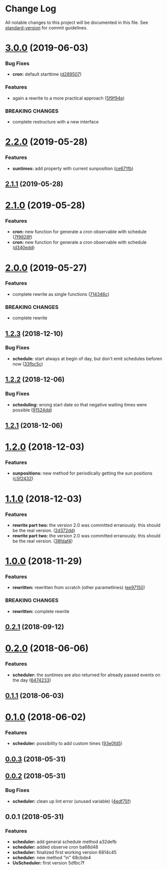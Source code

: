 # Change Log

All notable changes to this project will be documented in this file. See [standard-version](https://github.com/conventional-changelog/standard-version) for commit guidelines.

<a name="3.0.0"></a>
# [3.0.0](https://github.com/ulfalfa/us-scheduler/compare/v2.2.0...v3.0.0) (2019-06-03)


### Bug Fixes

* **cron:** default starttime ([d289507](https://github.com/ulfalfa/us-scheduler/commit/d289507))


### Features

* again a rewrite to a more practical approach ([5f9f94e](https://github.com/ulfalfa/us-scheduler/commit/5f9f94e))


### BREAKING CHANGES

* complete restructure with a new interface



<a name="2.2.0"></a>
# [2.2.0](https://github.com/ulfalfa/us-scheduler/compare/v2.1.1...v2.2.0) (2019-05-28)


### Features

* **suntimes:** add property with current sunposition ([ce671fb](https://github.com/ulfalfa/us-scheduler/commit/ce671fb))



<a name="2.1.1"></a>
## [2.1.1](https://github.com/ulfalfa/us-scheduler/compare/v2.1.0...v2.1.1) (2019-05-28)



<a name="2.1.0"></a>
# [2.1.0](https://github.com/ulfalfa/us-scheduler/compare/v2.0.0...v2.1.0) (2019-05-28)


### Features

* **cron:** new function for generate a cron observable with schedule ([7f9828f](https://github.com/ulfalfa/us-scheduler/commit/7f9828f))
* **cron:** new function for generate a cron observable with schedule ([d340edd](https://github.com/ulfalfa/us-scheduler/commit/d340edd))



<a name="2.0.0"></a>
# [2.0.0](https://github.com/ulfalfa/us-scheduler/compare/v1.2.3...v2.0.0) (2019-05-27)


### Features

* complete rewrite as single functions ([714346c](https://github.com/ulfalfa/us-scheduler/commit/714346c))


### BREAKING CHANGES

* complete rewrite



<a name="1.2.3"></a>
## [1.2.3](https://github.com/ulfalfa/us-scheduler/compare/v1.2.2...v1.2.3) (2018-12-10)


### Bug Fixes

* **schedule:** start always at begin of day, but don't emit schedules beforen now ([33fbc5c](https://github.com/ulfalfa/us-scheduler/commit/33fbc5c))



<a name="1.2.2"></a>
## [1.2.2](https://github.com/ulfalfa/us-scheduler/compare/v1.2.1...v1.2.2) (2018-12-06)


### Bug Fixes

* **scheduling:** wrong start date so that negative waiting times were possible ([91524dd](https://github.com/ulfalfa/us-scheduler/commit/91524dd))



<a name="1.2.1"></a>
## [1.2.1](https://github.com/ulfalfa/us-scheduler/compare/v1.2.0...v1.2.1) (2018-12-06)



<a name="1.2.0"></a>
# [1.2.0](https://github.com/ulfalfa/us-scheduler/compare/v1.1.0...v1.2.0) (2018-12-03)


### Features

* **sunpositions:** new method for periodically getting the sun positions ([c5f2432](https://github.com/ulfalfa/us-scheduler/commit/c5f2432))



<a name="1.1.0"></a>
# [1.1.0](https://github.com/ulfalfa/us-scheduler/compare/v1.0.0...v1.1.0) (2018-12-03)


### Features

* **rewrite part two:** the version 2.0 was committed erranously. this should be the real version. ([2d372dd](https://github.com/ulfalfa/us-scheduler/commit/2d372dd))
* **rewrite part two:** the version 2.0 was committed erranously. this should be the real version. ([38fdaf4](https://github.com/ulfalfa/us-scheduler/commit/38fdaf4))



<a name="1.0.0"></a>
# [1.0.0](https://github.com/ulfalfa/us-scheduler/compare/v0.2.1...v1.0.0) (2018-11-29)


### Features

* **rewritten:** rewritten from scratch (other parametlines) ([ee97150](https://github.com/ulfalfa/us-scheduler/commit/ee97150))


### BREAKING CHANGES

* **rewritten:** complete rewrite



<a name="0.2.1"></a>
## [0.2.1](https://github.com/ulfalfa/us-scheduler/compare/v0.2.0...v0.2.1) (2018-09-12)



<a name="0.2.0"></a>
# [0.2.0](https://github.com/ulfalfa/us-scheduler/compare/v0.1.1...v0.2.0) (2018-06-06)


### Features

* **scheduler:** the suntimes are also returned for already passed events on the day ([6474233](https://github.com/ulfalfa/us-scheduler/commit/6474233))



<a name="0.1.1"></a>
## [0.1.1](https://github.com/ulfalfa/us-scheduler/compare/v0.1.0...v0.1.1) (2018-06-03)



<a name="0.1.0"></a>
# [0.1.0](https://github.com/ulfalfa/us-scheduler/compare/v0.0.2...v0.1.0) (2018-06-02)


### Features

* **scheduler:** possibility to add custom times ([93e0fd5](https://github.com/ulfalfa/us-scheduler/commit/93e0fd5))



<a name="0.0.3"></a>
## [0.0.3](https://github.com/ulfalfa/us-scheduler/compare/v0.0.2...v0.0.3) (2018-05-31)



<a name="0.0.2"></a>
## [0.0.2](https://github.com/ulfalfa/us-scheduler/compare/v0.0.1...v0.0.2) (2018-05-31)


### Bug Fixes

* **scheduler:** clean up lint error (unused variable) ([4edf75f](https://github.com/ulfalfa/us-scheduler/commit/4edf75f))



<a name="0.0.1"></a>
## 0.0.1 (2018-05-31)


### Features

* **scheduler:** add general schedule method a32defb
* **scheduler:** added observe cron ba68d48
* **scheduler:** finalized first working version 6814c45
* **scheduler:** new method "in" 68cbde4
* **UsScheduler:** first version 5dfbc7f
